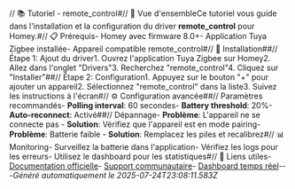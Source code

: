 // 📚 Tutoriel - remote_control#// 🎯 Vue d'ensembleCe tutoriel vous guide dans l'installation et la configuration du driver **remote_control** pour Homey.#// 📋 Prérequis- Homey avec firmware 8.0+- Application Tuya Zigbee installée- Appareil compatible remote_control#// 🔧 Installation##// Étape 1: Ajout du driver1. Ouvrez l'application Tuya Zigbee sur Homey2. Allez dans l'onglet "Drivers"3. Recherchez "remote_control"4. Cliquez sur "Installer"##// Étape 2: Configuration1. Appuyez sur le bouton "+" pour ajouter un appareil2. Sélectionnez "remote_control" dans la liste3. Suivez les instructions à l'écran#// ⚙️ Configuration avancée##// Paramètres recommandés- **Polling interval**: 60 secondes- **Battery threshold**: 20%- **Auto-reconnect**: Activé##// Dépannage- **Problème**: L'appareil ne se connecte pas - **Solution**: Vérifiez que l'appareil est en mode pairing- **Problème**: Batterie faible - **Solution**: Remplacez les piles et recalibrez#// 📊 Monitoring- Surveillez la batterie dans l'application- Vérifiez les logs pour les erreurs- Utilisez le dashboard pour les statistiques#// 🔗 Liens utiles- [Documentation officielle](../README.md)- [Support communautaire](https://github.com/dlnraja/com.universaltuyazigbee.device/issues)- [Dashboard temps réel](../dashboard/)---*Généré automatiquement le 2025-07-24T23:08:11.583Z*